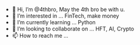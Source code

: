 - 👋 Hi, I’m @4thbro, May the 4th bro be with u.
- 👀 I’m interested in ... FinTech, make money
- 🌱 I’m currently learning ... Python
- 💞️ I’m looking to collaborate on ... HFT, AI, Crypto
- 📫 How to reach me ...

<!---
4thbro/4thbro is a ✨ special ✨ repository because its `README.md` (this file) appears on your GitHub profile.
You can click the Preview link to take a look at your changes.
--->
